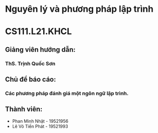 # Nguyên lý và phương pháp lập trình
# CS111.L21.KHCL
## Giảng viên hướng dẫn:
### ThS. Trịnh Quốc Sơn
## Chủ đề báo cáo: 
### Các phương pháp đánh giá một ngôn ngữ lập trình.
## Thành viên:
* Phan Minh Nhật - 19521956
* Lê Võ Tiến Phát - 19521993
